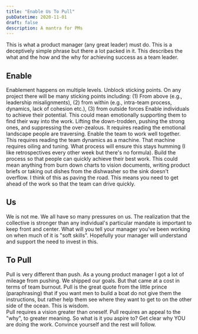 ```yaml
---
title: "Enable Us To Pull"
pubDatetime: 2020-11-01
draft: false
description: A mantra for PMs
---
```


This is what a product manager (any great leader) must do. This is a deceptively simple phrase but there a lot packed in it. This describes the what and the how and the why for achieving success as a team leader. 
## Enable
Enablement happens on multiple levels.
Unblock sticking points. On any project there will be many sticking points including: (1)  From above (e.g., leadership misalignments), (2) from within (e.g., intra-team process, dynamics, lack of cohesion etc.), (3) from outside forces 
Enable individuals to achieve their potential. This could mean emotionally supporting them to find their way into the work. Lifting the down-trodden, pushing the strong ones, and suppressing the over-zealous. It requires reading the emotional landscape people are traversing.
Enable the team to work well together. This requires reading the team dynamics as a machine. That machine requires oiling and tuning. What process will ensure this stays humming (I like retrospectives every other week but there's no formula). 
Build the process so that people can quickly achieve their best work. This could mean anything from burn down charts to vision documents, writing product briefs or taking out dishes from the dishwasher so the sink doesn't overflow. I think of this as paving the road. This means you need to get ahead of the work so that the team can drive quickly. 
## Us
We is not me. We all have so many pressures on us. The realization that the collective is stronger than any individual's particular mandate is important to keep front and center. What will you tell your manager you've been working on when much of it is "soft skills". Hopefully your manager will understand and support the need to invest in this. 
## To Pull
Pull is very different than push. As a young product manager I got a lot of mileage from pushing. We shipped our goals. But that came at a cost in terms of team burnout. Pull is the great quote from the little prince (paraphrasing) that if you want men to build a boat do not give them the instructions, but rather help them see where they want to get to on the other side of the ocean. This is wisdom.  
Pull requires a vision greater than oneself. Pull requires an appeal to the "why", to greater meaning. So what is it you aspire to? Get clear why YOU are doing the work. Convince yourself and the rest will follow. 